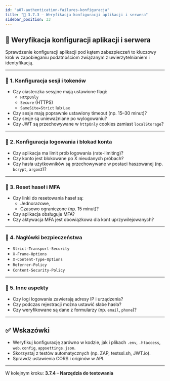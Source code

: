 ```yaml
---
id: "a07-authentication-failures-konfiguracja"
title: "🔧 3.7.3 – Weryfikacja konfiguracji aplikacji i serwera"
sidebar_position: 33
---
```


## 🔧 Weryfikacja konfiguracji aplikacji i serwera

Sprawdzenie konfiguracji aplikacji pod kątem zabezpieczeń to kluczowy krok w zapobieganiu podatnościom związanym z uwierzytelnianiem i identyfikacją.

---

### 🔸 1. Konfiguracja sesji i tokenów

- Czy ciasteczka sesyjne mają ustawione flagi:
  - `HttpOnly`
  - `Secure` (HTTPS)
  - `SameSite=Strict` lub `Lax`
- Czy sesje mają poprawnie ustawiony timeout (np. 15–30 minut)?
- Czy sesje są unieważniane po wylogowaniu?
- Czy JWT są przechowywane w `httpOnly` cookies zamiast `localStorage`?

---

### 🔸 2. Konfiguracja logowania i blokad konta

- Czy aplikacja ma limit prób logowania (rate-limiting)?
- Czy konto jest blokowane po X nieudanych próbach?
- Czy hasła użytkowników są przechowywane w postaci haszowanej (np. `bcrypt`, `argon2`)?

---

### 🔸 3. Reset haseł i MFA

- Czy linki do resetowania haseł są:
  - Jednorazowe,
  - Czasowo ograniczone (np. 15 minut)?
- Czy aplikacja obsługuje MFA?
- Czy aktywacja MFA jest obowiązkowa dla kont uprzywilejowanych?

---

### 🔸 4. Nagłówki bezpieczeństwa

- `Strict-Transport-Security`
- `X-Frame-Options`
- `X-Content-Type-Options`
- `Referrer-Policy`
- `Content-Security-Policy`

---

### 🔸 5. Inne aspekty

- Czy logi logowania zawierają adresy IP i urządzenia?
- Czy podczas rejestracji można ustawić słabe hasła?
- Czy weryfikowane są dane z formularzy (np. `email`, `phone`)?

---

## ✅ Wskazówki

- Weryfikuj konfigurację zarówno w kodzie, jak i plikach `.env`, `.htaccess`, `web.config`, `appsettings.json`.
- Skorzystaj z testów automatycznych (np. ZAP, testssl.sh, JWT.io).
- Sprawdź ustawienia CORS i originów w API.

---

W kolejnym kroku: **3.7.4 – Narzędzia do testowania**
